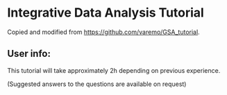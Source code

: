 # Integrative Data Analysis Tutorial
Copied and modified from https://github.com/varemo/GSA_tutorial.


## User info:
This tutorial will take approximately 2h depending on previous experience.

(Suggested answers to the questions are available on request)


